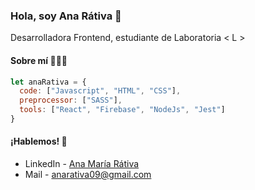 ### Hola, soy Ana Rátiva 👋
Desarrolladora Frontend, estudiante de Laboratoria < L >

#### Sobre mí 👩🏻‍💻

```javascript
let anaRativa = {
  code: ["Javascript", "HTML", "CSS"],
  preprocessor: ["SASS"],
  tools: ["React", "Firebase", "NodeJs", "Jest"]
}
```

#### ¡Hablemos! 💬
- LinkedIn - [Ana María Rátiva](https://www.linkedin.com/in/anarativa)
- Mail - <anarativa09@gmail.com>

